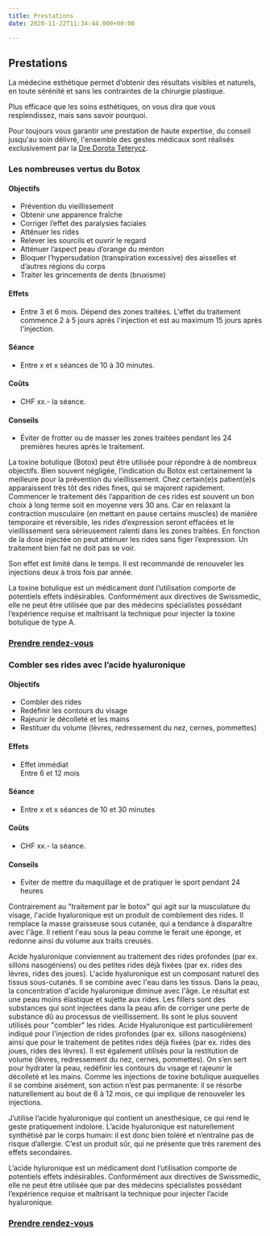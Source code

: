 ```yaml
---
title: Prestations
date: 2020-11-22T11:34:44.000+00:00

---
```

## **Prestations**

La médecine esthétique permet d’obtenir des résultats visibles et naturels, en toute sérénité et sans les contraintes de la chirurgie plastique. 

Plus efficace que les soins esthétiques, on vous dira que vous resplendissez, mais sans savoir pourquoi. 

Pour toujours vous garantir une prestation de haute expertise, du conseil jusqu'au soin délivré, l'ensemble des gestes médicaux sont réalisés exclusivement par la [Dre Dorota Teterycz](/dre-dorota-teterycz "Dre Dorota Teterycz").

### **Les nombreuses vertus du Botox**

#### Objectifs 

* Prévention du vieillissement 
* Obtenir une apparence fraîche
* Corriger l’effet des paralysies faciales
* Atténuer les rides
* Relever les sourcils et ouvrir le regard
* Atténuer l’aspect peau d’orange du menton
* Bloquer l’hypersudation (transpiration excessive) des aisselles et d’autres régions du corps
* Traiter les grincements de dents (bruxisme)

#### Effets 

* Entre 3 et 6 mois. Dépend des zones traitées. L'effet du traitement commence 2 à 5 jours après l'injection et est au maximum 15 jours après l'injection.

#### Séance 

* Entre x et x séances de 10 à 30 minutes.  

#### Coûts 

* CHF xx.- la séance.

#### Conseils

* Éviter de frotter ou de masser les zones traitées pendant les 24 premières heures après le traitement.

La toxine botulique (Botox) peut être utilisée pour répondre à de nombreux objectifs. Bien souvent négligée, l’indication du Botox est certainement la meilleure pour la prévention du vieillissement. Chez certain(e)s patient(e)s apparaissent très tôt des rides fines, qui se majorent rapidement. Commencer le traitement dès l’apparition de ces rides est souvent un bon choix à long terme soit en moyenne vers 30 ans. Car en relaxant la contraction musculaire (en mettant en pause certains muscles) de manière temporaire et réversible, les rides d’expression seront effacées et le vieillissement sera sérieusement ralenti dans les zones traitées. En fonction de la dose injectée on peut atténuer les rides sans figer l’expression. Un traitement bien fait ne doit pas se voir.

Son effet est limité dans le temps. Il est recommandé de renouveler les injections deux à trois fois par année.

La toxine botulique est un médicament dont l’utilisation comporte de potentiels effets indésirables. Conformément aux directives de Swissmedic, elle ne peut être utilisée que par des médecins spécialistes possédant l’expérience requise et maîtrisant la technique pour injecter la toxine botulique de type A.

### [Prendre rendez-vous]()

### **Combler ses rides avec l’acide hyaluronique**

#### Objectifs 

* Combler des rides
* Redéfinir les contours du visage 
* Rajeunir le décolleté et les mains
* Restituer du volume (lèvres, redressement du nez, cernes, pommettes)

#### Effets 

* Effet immédiat   
  Entre 6 et 12 mois

#### Séance 

* Entre x et x séances de 10 et 30 minutes

#### Coûts 

* CHF xx.- la séance.

#### Conseils

* Eviter de mettre du maquillage et de pratiquer le sport pendant 24 heures

Contrairement au "traitement par le botox" qui agit sur la musculature du visage, l'acide hyaluronique est un produit de comblement des rides. Il remplace la masse graisseuse sous cutanée, qui a tendance à disparaître avec l'âge. Il retient l'eau sous la peau comme le ferait une éponge, et redonne ainsi du volume aux traits creusés.

Acide hyaluronique conviennent au traitement des rides profondes (par ex. sillons nasogéniens) ou des petites rides déjà fixées (par ex. rides des lèvres, rides des joues). L'acide hyaluronique est un composant naturel des tissus sous-cutanés. Il se combine avec l'eau dans les tissus. Dans la peau, la concentration d'acide hyaluronique diminue avec l'âge. Le résultat est une peau moins élastique et sujette aux rides. Les fillers sont des substances qui sont injectées dans la peau afin de corriger une perte de substance dû au processus de vieillissement. Ils sont le plus souvent utilisés pour "combler" les rides. Acide Hyaluronique est particulièrement indiqué pour l'injection de rides profondes (par ex. sillons nasogéniens) ainsi que pour le traitement de petites rides déjà fixées (par ex. rides des joues, rides des lèvres). Il est également utilisés pour la restitution de volume (lèvres, redressement du nez, cernes, pommettes). On s’en sert pour hydrater la peau, redéfinir les contours du visage et rajeunir le décolleté et les mains. Comme les injections de toxine botulique auxquelles il se combine aisément, son action n’est pas permanente: il se résorbe naturellement au bout de 6 à 12 mois, ce qui implique de renouveler les injections.

J’utilise l’acide hyaluronique qui contient un anesthésique, ce qui rend le geste pratiquement indolore. L’acide hyaluronique est naturellement synthétisé par le corps humain: il est donc bien toléré et n’entraîne pas de risque d’allergie. C’est un produit sûr, qui ne présente que très rarement des effets secondaires.

L’acide hyluronique est un médicament dont l’utilisation comporte de potentiels effets indésirables. Conformément aux directives de Swissmedic, elle ne peut être utilisée que par des médecins spécialistes possédant l’expérience requise et maîtrisant la technique pour injecter l’acide hyaluronique.

### [Prendre rendez-vous]()